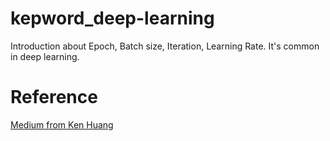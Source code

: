 # kepword_deep-learning
Introduction about Epoch, Batch size, Iteration, Learning Rate. It's common in deep learning.



# Reference
[Medium from Ken Huang](https://medium.com/%E4%BA%BA%E5%B7%A5%E6%99%BA%E6%85%A7-%E5%80%92%E5%BA%95%E6%9C%89%E5%A4%9A%E6%99%BA%E6%85%A7/epoch-batch-size-iteration-learning-rate-b62bf6334c49)
